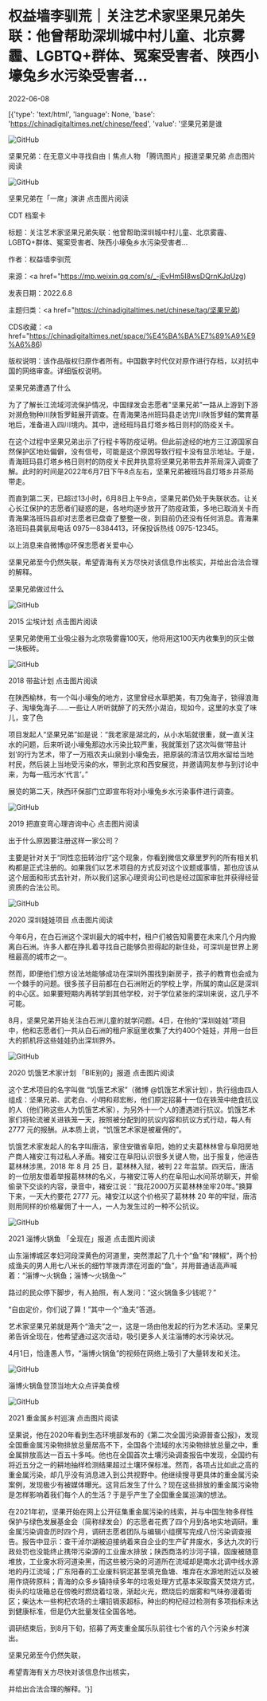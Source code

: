 # 权益墙李驯荒｜关注艺术家坚果兄弟失联：他曾帮助深圳城中村儿童、北京雾霾、LGBTQ+群体、冤案受害者、陕西小壕兔乡水污染受害者…

2022-06-08

[{'type': 'text/html', 'language': None, 'base': 'https://chinadigitaltimes.net/chinese/feed', 'value': '坚果兄弟是谁

![GitHub](https://chinadigitaltimes.net/chinese/files/2022/06/post-682786-62a0c849d5b9e.)

坚果兄弟：在无意义中寻找自由丨焦点人物  「腾讯图片」报道坚果兄弟 点击图片阅读

![GitHub](https://chinadigitaltimes.net/chinese/files/2022/06/post-682786-62a0c849de88b.)

坚果兄弟在「一席」演讲 点击图片阅读



CDT 档案卡

标题：关注艺术家坚果兄弟失联：他曾帮助深圳城中村儿童、北京雾霾、LGBTQ+群体、冤案受害者、陕西小壕兔乡水污染受害者&#8230;

作者：权益墙李驯荒

来源：<a href="https://mp.weixin.qq.com/s/_-jEvHm5I8wsDQrnKJqUzg)

发表日期：2022.6.8

主题归类：<a href="https://chinadigitaltimes.net/chinese/tag/坚果兄弟)

CDS收藏：<a href="https://chinadigitaltimes.net/space/%E4%BA%BA%E7%89%A9%E9%A6%86)

版权说明：该作品版权归原作者所有。中国数字时代仅对原作进行存档，以对抗中国的网络审查。详细版权说明。





坚果兄弟遭遇了什么



为了了解长江流域河流保护情况，中国绿发会志愿者&quot;坚果兄弟”一路从上游到下游对濒危物种川陕哲罗鲑展开调查。在青海果洛州班玛县走访完川陕哲罗鲑的繁育基地后，准备进入四川境内。其中，途经班玛县灯塔乡格日则村的防疫关卡。

在这个过程中坚果兄弟出示了行程卡等防疫证明。但此前途经的地方三江源国家自然保护区地处偏僻，没有信号，可能是这个原因导致行程卡没有显示地址。于是，青海班玛县灯塔乡格日则村的防疫关卡民井执意将坚果兄弟带去井茶局深入调查了解。此时的时间是2022年6月7日下午8点左右，坚果兄弟被班玛县灯塔乡井茶局带走。

而直到第二天，已超过13小时，6月8日上午9点，坚果兄弟仍处于失联状态。让关心长江保护的志愿者们疑惑的是，各地均逐步放开了防疫政策，多地已取消关卡而青海果洛班玛县却对志愿者已盘查了整整一夜，到目前仍还没有任何消息。青海果洛班玛县龚氨局电话 0975—8384413，环保投诉热线 0975-12345。



以上消息来自微博@环保志愿者关爱中心

坚果兄弟至今仍然失联，希望青海有关方尽快对该信息作出核实，并给出合法合理的解释。

坚果兄弟做过什么

![GitHub](https://chinadigitaltimes.net/chinese/files/2022/06/post-682786-62a0c849e738a.)

2015  尘埃计划  点击图片阅读



坚果兄弟使用工业吸尘器为北京吸雾霾100天，他将用这100天内收集到的灰尘做一块板砖。



![GitHub](https://chinadigitaltimes.net/chinese/files/2022/06/post-682786-62a0c849f01d6.)

2018  带盐计划  点击图片阅读



在陕西榆林，有一个叫小壕兔的地方，这里曾经水草肥美，有刀兔海子，锁得浪海子、淘壕兔海子……一些让人听听就醉了的天然小湖泊，现如今，这里的水变了味儿，变了色

项目发起人“坚果兄弟”如是说：“我老家是湖北的，从小水垢就很重，就一直关注水的问题，后来听说小壕兔那边水污染比较严重，我就策划了这次叫做‘带盐计划’的行为艺术，带了一万瓶农夫山泉到小壕兔去，把原装的清洁饮用水留给当地村民，然后装上当地受污染的水，带到北京和西安展览，并邀请网友参与到讨论中来，为每一瓶污水‘代言’。”

展览的第二天，陕西环保部门立即宣布将对小壕兔乡水污染事件进行调查。



![GitHub](https://chinadigitaltimes.net/chinese/files/2022/06/post-682786-62a0c84a09171.)

2019 把直变弯心理咨询中心 点击图片阅读



出于什么原因要注册这样一家公司？

主要是针对关于“同性恋扭转治疗”这个现象，你看到微信文章里罗列的所有相关机构都是正式注册的。如果我们以艺术项目的方式反对这个议题或事情，那也应该从这个层面和形式去针对，所以我们这家心理资询公司也是经过国家审批并获得经营资质的合法公司。



![GitHub](https://chinadigitaltimes.net/chinese/files/2022/06/post-682786-62a0c84a12b1a.)

2020  深圳娃娃项目  点击图片阅读



今年6月，在白石洲这个深圳最大的城中村，租户们被告知需要在未来几个月内搬离白石洲。许多人都在挣扎着寻找自己能够负担得起的新住处，可深圳是世界上房租最高的城市之一。

然而，即便他们想方设法地能够成功在深圳外围找到新房子，孩子的教育也会成为一个棘手的问题。很多孩子目前都在白石洲附近的学校上学，所属的南山区是深圳的中心区。如果要短期内再转学到其他学校，对于学位紧张的深圳来说，这几乎不可能。

8月，坚果兄弟开始关注白石洲儿童的就学问题。4日，在他的“深圳娃娃”项目中，他和志愿者们一共从白石洲的租户家庭里收集了大约400个娃娃，并用一台巨大的抓机将这些娃娃扔出深圳界外。



![GitHub](https://chinadigitaltimes.net/chinese/files/2022/06/post-682786-62a0c84a1b44b.)

2020  饥饿艺术家计划 「BIE别的」报道  点击图片阅读



这个艺术项目的名字叫做 “饥饿艺术家”（微博 @饥饿艺术家计划），执行组由四人组成：坚果兄弟、武老白、小明和郑宏彬，他们原定招募十一位在铁笼中绝食抗议的人（他们称这些人为饥饿艺术家），为另外十一个人的遭遇进行抗议。饥饿艺术家们将轮流被关进铁笼一天，按照被分配到的抗议内容和抗议方式行动，每人有 2777 元的报酬。从本质上说，“饥饿艺术家是被雇佣的”。

饥饿艺术家发起人的名字叫唐洁，家住安徽省阜阳，她的丈夫葛林林曾与阜阳房地产商人褚安江有过私人矛盾。褚安江在阜阳认识很多关键人物，出于报复，他诬告葛林林涉黑，2018 年 8 月 25 日，葛林林入狱，被判 22 年监禁。四天后，唐洁的一位朋友借着举报葛林林的名义，与褚安江等人约在阜阳山水间茶坊聊天，并偷偷录下交谈的内容，录音中，褚安江说：“我花2000万买葛林林坐牢20年。”换算下来，一天大约要花 2777 元。褚安江以这个价格买了葛林林 20 年的牢狱，唐洁则用同样的价格雇佣了十一人，一人为发生过的一种不公抗议。



![GitHub](https://chinadigitaltimes.net/chinese/files/2022/06/post-682786-62a0c84a258c6.)

2021  淄博火锅鱼 「全现在」报道 点击图片阅读



山东淄博城区孝妇河段深黄色的河道里，突然漂起了几十个“鱼”和“辣椒”，两个扮成渔夫的男人用七八米长的细竹竿拨弄漂在河面的“鱼”，并用普通话高声喊着：“淄博～火锅鱼；淄博～火锅鱼～”

路过的民众停下脚步，有人拍照，有人发问：“这火锅鱼多少钱呢？”

“自由定价，你们说了算！”其中一个“渔夫”答道。

艺术家坚果兄弟就是两个“渔夫”之一，这是一场由他发起的行为艺术活动。坚果兄弟告诉全现在，他希望通过这次活动，吸引更多人关注淄博的水污染状况。

4月1日，恰逢愚人节，“淄博火锅鱼”的视频在网络上吸引了大量转发和关注。



![GitHub](https://chinadigitaltimes.net/chinese/files/2022/06/post-682786-62a0c84a30c25.)

淄博火锅鱼登顶当地大众点评美食榜

![GitHub](https://chinadigitaltimes.net/chinese/files/2022/06/post-682786-62a0c84a386a5.)

2021  重金属乡村巡演  点击图片阅读



坚果说，他在2020年看到生态环境部发布的《第二次全国污染源普查公报》，发现全国重金属污染物排放总量居高不下，全国各个流域的水污染物排放总量之中，重金属排放高达一百五十多吨。他也在全国首次土壤污染调查报告中发现，全国约有将近五分之一的耕地抽样检测结果超过土壤环保标准。然而，各项占比如此之高的重金属污染，却几乎没有消息进入到公共视野中。他继续搜寻更具体的重金属污染案例，发现极少有被媒体曝光。这背后发生了什么？现在这些排放的重金属污染物是怎样影响着我们每个人的生活？于是乎产生了全国重金属巡演的想法。

在2021年初，坚果开始在网上公开征集重金属污染的线索，并与中国生物多样性保护与绿色发展基金会（简称绿发会）的志愿者花费了四个月到各地实地调研。重金属污染调查历时四个月，调研志愿者团队与编辑小组撰写完成八份污染调查报告。报告中显示：查干淖尔湖被迫接纳着来自企业的生产矿井废水，多达九次的行政处罚也没能终止携带污染源的工业废水排放；陕西商洛的沙河子镇，固废被随意堆放，工业废水将河道染黑，而这些被污染的河道所在流域却是南水北调中线水源地的丹江流域；广东阳春的工业废料铜泥甚至填充鱼塘、堆弃在水源地附近以及被用作烧砖原料；青海的众多乡镇持续多年的垃圾处理方式基本采取露天焚烧方式，街头的垃圾箱总在傍晚时燃烧着垃圾，渐起火光，燃烧后的烟雾和气味弥漫着街区；柴达木一些枸杞农场的土壤铅镉汞超标，种出的枸杞经过检测有多项指标未达到健康标准，但是仍大批量发往全国各地。

调研结束后，到8月下旬，招募了两支重金属乐队前往七个省的八个污染乡村演出。



坚果兄弟至今仍然失联，

希望青海有关方尽快对该信息作出核实，

并给出合法合理的解释。'}]